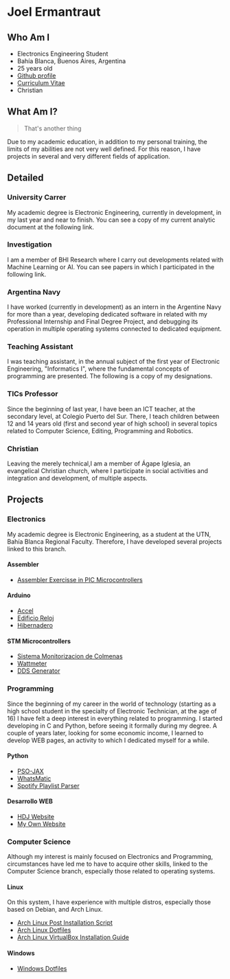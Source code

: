 # Joel Ermantraut

## Who Am I
 - Electronics Engineering Student
 - Bahía Blanca, Buenos Aires, Argentina
 - 25 years old
 - [Github profile](https://github.com/joelermantraut)
 - [Curriculum Vitae](https://joelermantraut.github.io/je/)
 - Christian
 
## What Am I?

> That's another thing

Due to my academic education, in addition to my personal training, the limits of my abilities are not very well defined.
For this reason, I have projects in several and very different fields of application.

## Detailed

### University Carrer
My academic degree is Electronic Engineering, currently in development, in my last year and near to finish.
You can see a copy of my current analytic document at the following link.

### Investigation
I am a member of BHI Research where I carry out developments related with Machine Learning or AI. You can see papers in which I participated in the following link.

### Argentina Navy
I have worked (currently in development) as an intern in the Argentine Navy for more than a year,
developing dedicated software in related with my Professional Internship and Final Degree Project,
and debugging its operation in multiple operating systems connected to dedicated equipment.

### Teaching Assistant
I was teaching assistant, in the annual subject of the first year of Electronic Engineering, "Informatics I",
where the fundamental concepts of programming are presented. The following is a copy of my designations.

### TICs Professor
Since the beginning of last year, I have been an ICT teacher, at the secondary level, at Colegio Puerto del Sur.
There, I teach children between 12 and 14 years old (first and second year of high school) in several topics related to Computer Science,
Editing, Programming and Robotics.

### Christian
Leaving the merely technical,I am a member of Ágape Iglesia, an evangelical Christian church,
where I participate in social activities and integration and development, of multiple aspects.

## Projects

### Electronics
My academic degree is Electronic Engineering, as a student at the UTN, Bahía Blanca Regional Faculty. Therefore, I have developed several projects linked to this branch.

#### Assembler
 - [Assembler Exercisse in PIC Microcontrollers](https://github.com/joelermantraut/ejercicios-assembler)

#### Arduino
 - [Accel](https://github.com/joelermantraut/arduino-scripts/tree/main/Accel)
 - [Edificio Reloj](https://github.com/joelermantraut/arduino-scripts/tree/main/EdificioReloj)
 - [Hibernadero](https://github.com/joelermantraut/arduino-scripts/tree/main/Hibernadero)
 
#### STM Microcontrollers
 - [Sistema Monitorizacion de Colmenas](https://github.com/joelermantraut/sistema_monitorizacion_colmenas)
 - [Wattmeter](https://github.com/joelermantraut/stm32f4-wattmeter)
 - [DDS Generator](https://github.com/joelermantraut/DDS-generator)
 
### Programming

Since the beginning of my career in the world of technology (starting as a high school student in the specialty of Electronic Technician, at the age of 16) I have felt a deep interest in everything related to programming. I started developing in C and Python, before seeing it formally during my degree. A couple of years later, looking for some economic income, I learned to develop WEB pages, an activity to which I dedicated myself for a while.

#### Python

 - [PSO-JAX](https://github.com/joelermantraut/PSO-JAX)
 - [WhatsMatic](https://github.com/joelermantraut/whatsmatic)
 - [Spotify Playlist Parser](https://github.com/joelermantraut/spotify-playlists-parser)
 
#### Desarrollo WEB
 - [HDJ Website](https://github.com/joelermantraut/hdj)
 - [My Own Website](https://github.com/joelermantraut/je)
 
### Computer Science

Although my interest is mainly focused on Electronics and Programming, circumstances have led me to have to acquire other skills, linked to the Computer Science branch, especially those related to operating systems.

#### Linux

On this system, I have experience with multiple distros, especially those based on Debian, and Arch Linux.

 - [Arch Linux Post Installation Script](https://github.com/joelermantraut/arch-post-installation-script)
 - [Arch Linux Dotfiles](https://github.com/joelermantraut/dotfiles)
 - [Arch Linux VirtualBox Installation Guide](https://github.com/joelermantraut/arch-linux-virtualbox-installation)

#### Windows

 - [Windows Dotfiles](https://github.com/joelermantraut/windows_dotfiles)
